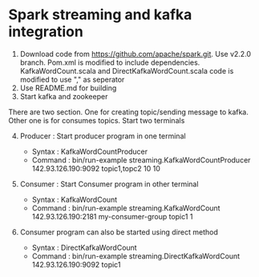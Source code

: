 # Spark streaming and kafka integration #

1. Download code from https://github.com/apache/spark.git. Use v2.2.0 branch. 
	Pom.xml is modified to include dependencies. KafkaWordCount.scala and DirectKafkaWordCount.scala code is modified to use "," as seperator 
2. Use README.md for building
3. Start kafka and zookeeper 

There are two section. One for creating topic/sending message to kafka. Other one is for consumes topics. 
Start two terminals

4. Producer : Start producer program in one terminal
	- Syntax : KafkaWordCountProducer <metadataBrokerList> <topic> <messagesPerSec> <wordsPerMessage>
	- Command : bin/run-example streaming.KafkaWordCountProducer 142.93.126.190:9092 topic1,topc2 10 10 

5. Consumer : Start Consumer program in other terminal
	- Syntax : KafkaWordCount <zkQuorum> <group> <topics> <numThreads>
	- Command : bin/run-example streaming.KafkaWordCount 142.93.126.190:2181 my-consumer-group topic1 1

6. Consumer program can also be started using direct method
	- Syntax : DirectKafkaWordCount <brokers> <topics>
	- Command : bin/run-example streaming.DirectKafkaWordCount 142.93.126.190:9092 topic1


